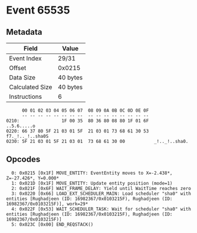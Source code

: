 # Event 65535

## Metadata

| Field           | Value    |
|-----------------|----------|
| Event Index     | 29/31    |
| Offset          | 0x0215   |
| Data Size       | 40 bytes |
| Calculated Size | 40 bytes |
| Instructions    | 6        |

```
      00 01 02 03 04 05 06 07  08 09 0A 0B 0C 0D 0E 0F
      -- -- -- -- -- -- -- --  -- -- -- -- -- -- -- --
0210:                1F 00 35  80 36 80 08 80 1F 01 6F       ..5.6.....o
0220: 66 37 80 5F 21 03 01 5F  21 03 01 73 68 61 30 53  f7._!.._!..sha0S
0230: 5F 21 03 01 5F 21 03 01  73 68 61 30 00           _!.._!..sha0.   
```

## Opcodes

```
  0: 0x0215 [0x1F] MOVE_ENTITY: EventEntity moves to X=-2.438*, Z=-27.426*, Y=0.000*
  1: 0x021D [0x1F] MOVE_ENTITY: Update entity position (mode=1)
  2: 0x021F [0x6F] WAIT_FRAME_DELAY: Yield until WaitTime reaches zero
  3: 0x0220 [0x66] LOAD_EXT_SCHEDULER_MAIN: Load scheduler "sha0" with entities [Rughadjeen (ID: 16982367/0x0103215F), Rughadjeen (ID: 16982367/0x0103215F)], work=29*
  4: 0x022F [0x53] WAIT_SCHEDULER_TASK: Wait for scheduler "sha0" with entities [Rughadjeen (ID: 16982367/0x0103215F), Rughadjeen (ID: 16982367/0x0103215F)]
  5: 0x023C [0x00] END_REQSTACK()
```
